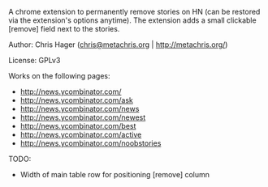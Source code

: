 A chrome extension to permanently remove stories on HN
(can be restored via the extension's options anytime). 
The extension adds a small clickable [remove] field next 
to the stories. 

Author: Chris Hager (chris@metachris.org | http://metachris.org/)

License: GPLv3

Works on the following pages:

- http://news.ycombinator.com/
- http://news.ycombinator.com/ask
- http://news.ycombinator.com/news
- http://news.ycombinator.com/newest
- http://news.ycombinator.com/best
- http://news.ycombinator.com/active
- http://news.ycombinator.com/noobstories

TODO:

- Width of main table row for positioning [remove] column 